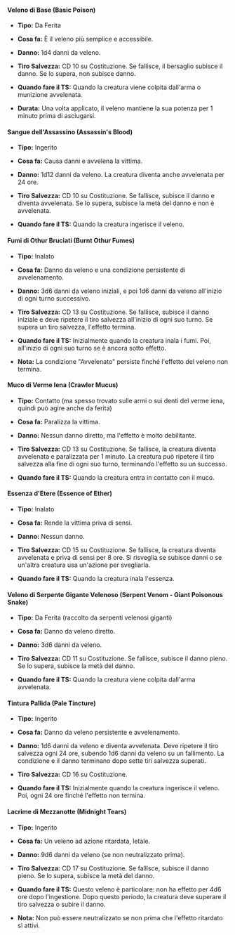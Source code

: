 
#### Veleno di Base (Basic Poison)

- **Tipo:** Da Ferita
    
- **Cosa fa:** È il veleno più semplice e accessibile.
    
- **Danno:** 1d4 danni da veleno.
    
- **Tiro Salvezza:** CD 10 su Costituzione. Se fallisce, il bersaglio subisce il danno. Se lo supera, non subisce danno.
    
- **Quando fare il TS:** Quando la creatura viene colpita dall'arma o munizione avvelenata.
    
- **Durata:** Una volta applicato, il veleno mantiene la sua potenza per 1 minuto prima di asciugarsi.
    

#### Sangue dell'Assassino (Assassin's Blood)

- **Tipo:** Ingerito
    
- **Cosa fa:** Causa danni e avvelena la vittima.
    
- **Danno:** 1d12 danni da veleno. La creatura diventa anche avvelenata per 24 ore.
    
- **Tiro Salvezza:** CD 10 su Costituzione. Se fallisce, subisce il danno e diventa avvelenata. Se lo supera, subisce la metà del danno e non è avvelenata.
    
- **Quando fare il TS:** Quando la creatura ingerisce il veleno.
    

#### Fumi di Othur Bruciati (Burnt Othur Fumes)

- **Tipo:** Inalato
    
- **Cosa fa:** Danno da veleno e una condizione persistente di avvelenamento.
    
- **Danno:** 3d6 danni da veleno iniziali, e poi 1d6 danni da veleno all'inizio di ogni turno successivo.
    
- **Tiro Salvezza:** CD 13 su Costituzione. Se fallisce, subisce il danno iniziale e deve ripetere il tiro salvezza all'inizio di ogni suo turno. Se supera un tiro salvezza, l'effetto termina.
    
- **Quando fare il TS:** Inizialmente quando la creatura inala i fumi. Poi, all'inizio di ogni suo turno se è ancora sotto effetto.
    
- **Nota:** La condizione "Avvelenato" persiste finché l'effetto del veleno non termina.
    

#### Muco di Verme Iena (Crawler Mucus)

- **Tipo:** Contatto (ma spesso trovato sulle armi o sui denti del verme iena, quindi può agire anche da ferita)
    
- **Cosa fa:** Paralizza la vittima.
    
- **Danno:** Nessun danno diretto, ma l'effetto è molto debilitante.
    
- **Tiro Salvezza:** CD 13 su Costituzione. Se fallisce, la creatura diventa avvelenata e paralizzata per 1 minuto. La creatura può ripetere il tiro salvezza alla fine di ogni suo turno, terminando l'effetto su un successo.
    
- **Quando fare il TS:** Quando la creatura entra in contatto con il muco.
    

#### Essenza d'Etere (Essence of Ether)

- **Tipo:** Inalato
    
- **Cosa fa:** Rende la vittima priva di sensi.
    
- **Danno:** Nessun danno.
    
- **Tiro Salvezza:** CD 15 su Costituzione. Se fallisce, la creatura diventa avvelenata e priva di sensi per 8 ore. Si risveglia se subisce danni o se un'altra creatura usa un'azione per svegliarla.
    
- **Quando fare il TS:** Quando la creatura inala l'essenza.
    

#### Veleno di Serpente Gigante Velenoso (Serpent Venom - Giant Poisonous Snake)

- **Tipo:** Da Ferita (raccolto da serpenti velenosi giganti)
    
- **Cosa fa:** Danno da veleno diretto.
    
- **Danno:** 3d6 danni da veleno.
    
- **Tiro Salvezza:** CD 11 su Costituzione. Se fallisce, subisce il danno pieno. Se lo supera, subisce la metà del danno.
    
- **Quando fare il TS:** Quando la creatura viene colpita dall'arma avvelenata.
    

#### Tintura Pallida (Pale Tincture)

- **Tipo:** Ingerito
    
- **Cosa fa:** Danno da veleno persistente e avvelenamento.
    
- **Danno:** 1d6 danni da veleno e diventa avvelenata. Deve ripetere il tiro salvezza ogni 24 ore, subendo 1d6 danni da veleno su un fallimento. La condizione e il danno terminano dopo sette tiri salvezza superati.
    
- **Tiro Salvezza:** CD 16 su Costituzione.
    
- **Quando fare il TS:** Inizialmente quando la creatura ingerisce il veleno. Poi, ogni 24 ore finché l'effetto non termina.
    

#### Lacrime di Mezzanotte (Midnight Tears)

- **Tipo:** Ingerito
    
- **Cosa fa:** Un veleno ad azione ritardata, letale.
    
- **Danno:** 9d6 danni da veleno (se non neutralizzato prima).
    
- **Tiro Salvezza:** CD 17 su Costituzione. Se fallisce, subisce il danno pieno. Se lo supera, subisce la metà del danno.
    
- **Quando fare il TS:** Questo veleno è particolare: non ha effetto per 4d6 ore dopo l'ingestione. Dopo questo periodo, la creatura deve superare il tiro salvezza o subire il danno.
    
- **Nota:** Non può essere neutralizzato se non prima che l'effetto ritardato si attivi.